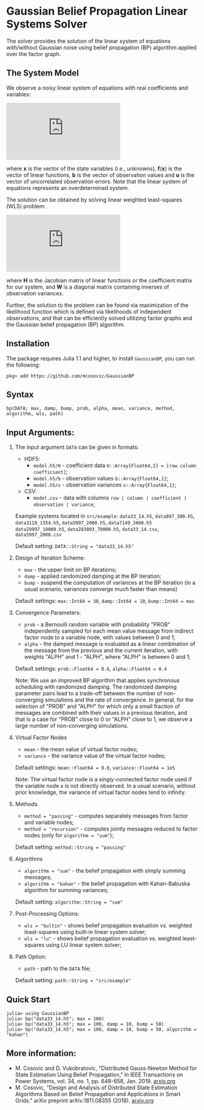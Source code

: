 # Gaussian Belief Propagation Linear Systems Solver
The solver provides the solution of the linear system of equations with/without Gaussian noise using belief propagation (BP) algorithm applied over the factor graph.

## The System Model
We observe a noisy linear system of equations with real coefficients and variables:

![equation](https://latex.codecogs.com/gif.latex?%5Ctextbf%7Bb%7D%20%3D%20%5Ctextbf%7Bf%7D%28%5Ctextbf%7Bx%7D%29%20&plus;%20%5Ctextbf%7Bu%7D)

where **x** is the vector of the state variables (i.e., unknowns), **f**(**x**) is the vector of linear functions, **b** is the vector of observation values and **u** is the vector of uncorrelated observation errors. Note that the linear system of equations represents an overdetermined system.

The solution can be obtained by solving linear weighted least-squares (WLS) problem:

![wls](https://latex.codecogs.com/gif.latex?%28%5Cmathbf%7BH%7D%5ET%5Cmathbf%7BW%7D%5Cmathbf%7BH%7D%29%5Cmathbf%7Bx%7D%20%3D%20%5Cmathbf%7BH%7D%5ET%20%5Cmathbf%7BW%7D%5Cmathbf%7Bb%7D)

where **H** is the Jacobian matrix of linear functions or the coefficient  matrix for our system, and **W** is a diagonal matrix containing inverses of observation variances.

Further, the solution to the problem can be found via maximization of the likelihood function which is defined via likelihoods of independent observations, and that can be efficiently solved utilizing factor graphs and the Gaussian belief propagation (BP) algorithm.

## Installation
The package requires Julia 1.1 and higher, to install `GaussianBP`, you can run the following:
```
pkg> add https://github.com/mcosovic/GaussianBP
```

## Syntax
```
bp(DATA; max, damp, bump, prob, alpha, mean, variance, method, algorithm, wls, path)
```

## Input Arguments:
1. The input argument `DATA` can be given in formats:
    - HDF5:
      - `model.h5/H` - coefficient data `H::Array{Float64,2} = [row column coefficient]`;
      - `model.h5/b` - observation values `b::Array{Float64,1}`;
      - `model.h5/v` - observation variances `v::Array{Float64,1}`;
    - CSV:
      - `model.csv` - data with columns `row | column | coefficient | observation | variance`;

    Example systems located in `src/example`: `data33_14.h5`, `data897_300.h5`, `data3119_1354.h5`, `data5997_2000.h5`, `data7149_2000.h5` `data29997_10000.h5`, `data283803_70000.h5`, `data33_14.csv`, `data5997_2000.csv`

    Default setting: `DATA::String = "data33_14.h5"`

2. Design of Iteration Scheme:
    - `max` - the upper limit on BP iterations;
    - `damp` - applied randomized damping at the BP iteration;
    - `bump` - suspend the computation of variances at the BP iteration (in a usual scenario, variances converge much faster than means)

    Default settings: `max::Int64 = 30`, `damp::Int64 = 10`, `bump::Int64 = max`

3. Convergence Parameters:
    - `prob` - a Bernoulli random variable with probability "PROB" independently sampled for each mean value message from indirect factor node to a variable node, with values between 0 and 1;
    - `alpha` - the damped message is evaluated as a linear combination of the message from the previous and the current iteration, with weights "ALPH" and 1 - "ALPH", where "ALPH" is between 0 and 1;

    Default settings: `prob::Float64 = 0.6`, `alpha::Float64 = 0.4`

    Note: We use an improved BP algorithm that applies synchronous scheduling  with randomized damping. The randomized damping parameter pairs lead to a trade-off between the number of non-converging simulations and the rate of convergence. In general, for the selection of "PROB" and "ALPH" for which only a small fraction of messages are combined with their values in a previous iteration, and that is a case for "PROB" close to 0 or "ALPH" close to 1, we observe a large number of non-converging simulations.

4. Virtual Factor Nodes
    - `mean` - the mean value of virtual factor nodes;
    - `variance` - the variance value of the virtual factor nodes;

    Default settings: `mean::Float64 = 0.0`, `variance::Float64 = 1e5`

    Note: The virtual factor node is a singly-connected factor node used if the variable node x is not directly observed. In a usual scenario, without prior knowledge, the variance of virtual factor nodes tend to infinity.

5. Methods
    - `method = "passing"` - computes separately messages from factor and variable nodes;
    - `method = "recursion"` - computes jointly messages reduced to factor nodes (only for `algorithm = "sum"`);

    Default setting: `method::String = "passing"`

6. Algorithms
    - `algorithm = "sum"` - the belief propagation with simply summing messages;
    - `algorithm = "kahan"` - the belief propagation with Kahan-Babuska algorithm for summing variances;

    Default setting: `algorithm::String = "sum"`

7. Post-Processing Options:
    - `wls = "bultin"` - shows belief propagation evaluation vs. weighted least-squares using built-in linear system solver;
    - `wls = "lu"` - shows belief propagation evaluation vs. weighted least-squares using LU linear system solver;

8. Path Option:
    - `path` - path to the `DATA` file;

    Default setting: `path::String = "src/example"`


## Quick Start
```
julia> using GaussianBP
julia> bp("data33_14.h5"; max = 100)
julia> bp("data33_14.h5"; max = 100, damp = 10, bump = 50)
julia> bp("data33_14.h5"; max = 100, damp = 10, bump = 50, algorithm = "kahan")
```

## More information:
- M. Cosovic and D. Vukobratovic, "Distributed Gauss-Newton Method for State Estimation Using Belief Propagation," in IEEE Transactions on  Power Systems, vol. 34, no. 1, pp. 648-658, Jan. 2019. [arxiv.org](https://arxiv.org/pdf/1702.05781.pdf)
- M. Cosovic, "Design and Analysis of Distributed State Estimation Algorithms Based on Belief Propagation and Applications in Smart Grids." arXiv preprint arXiv:1811.08355 (2018). [arxiv.org](https://arxiv.org/pdf/1811.08355.pdf)
